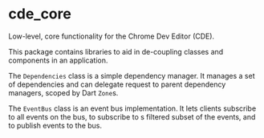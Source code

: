 # cde_core

Low-level, core functionality for the Chrome Dev Editor (CDE).

This package contains libraries to aid in de-coupling classes and components in
an application.

The `Dependencies` class is a simple dependency manager. It manages a set of
dependencies and can delegate request to parent dependency managers, scoped by
Dart `Zone`s.

The `EventBus` class is an event bus implementation. It lets clients subscribe
to all events on the bus, to subscribe to s filtered subset of the events, and
to publish events to the bus.
